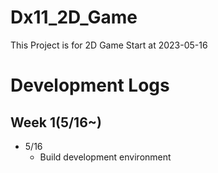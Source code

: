 # Dx11_2D_Game
This Project is for 2D Game Start at 2023-05-16

# Development Logs
## Week 1(5/16~)
* 5/16
    * Build development environment